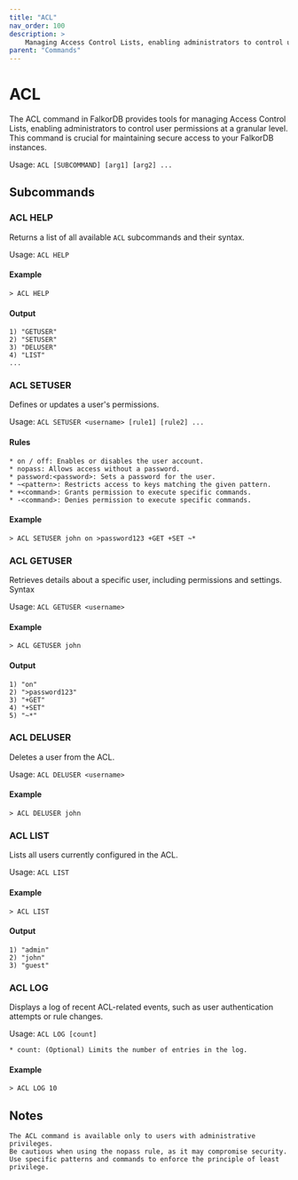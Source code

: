 ```yaml
---
title: "ACL"
nav_order: 100
description: >
    Managing Access Control Lists, enabling administrators to control user permissions at a granular level
parent: "Commands"    
---
```


# ACL

The ACL command in FalkorDB provides tools for managing Access Control Lists, 
enabling administrators to control user permissions at a granular level. 
This command is crucial for maintaining secure access to your FalkorDB instances.

Usage: `ACL [SUBCOMMAND] [arg1] [arg2] ...`

## Subcommands

### ACL HELP

Returns a list of all available `ACL` subcommands and their syntax.

Usage: `ACL HELP`

#### Example

```
> ACL HELP
```

#### Output

```
1) "GETUSER"
2) "SETUSER"
3) "DELUSER"
4) "LIST"
...
```

### ACL SETUSER

Defines or updates a user's permissions.

Usage: `ACL SETUSER <username> [rule1] [rule2] ...`

#### Rules

    * on / off: Enables or disables the user account.
    * nopass: Allows access without a password.
    * password:<password>: Sets a password for the user.
    * ~<pattern>: Restricts access to keys matching the given pattern.
    * +<command>: Grants permission to execute specific commands.
    * -<command>: Denies permission to execute specific commands.

#### Example

```
> ACL SETUSER john on >password123 +GET +SET ~*
```

### ACL GETUSER

Retrieves details about a specific user, including permissions and settings.
Syntax

Usage: `ACL GETUSER <username>`

#### Example

```
> ACL GETUSER john
```

#### Output

```
1) "on"
2) ">password123"
3) "+GET"
4) "+SET"
5) "~*"
```

### ACL DELUSER

Deletes a user from the ACL.

Usage: `ACL DELUSER <username>`

#### Example

```
> ACL DELUSER john
```

### ACL LIST

Lists all users currently configured in the ACL.

Usage: `ACL LIST`

#### Example

```
> ACL LIST
```

#### Output

```
1) "admin"
2) "john"
3) "guest"
```

### ACL LOG

Displays a log of recent ACL-related events, such as user authentication attempts or rule changes.

Usage: `ACL LOG [count]`

    * count: (Optional) Limits the number of entries in the log.

#### Example

```
> ACL LOG 10
```

## Notes

    The ACL command is available only to users with administrative privileges.
    Be cautious when using the nopass rule, as it may compromise security.
    Use specific patterns and commands to enforce the principle of least privilege.
